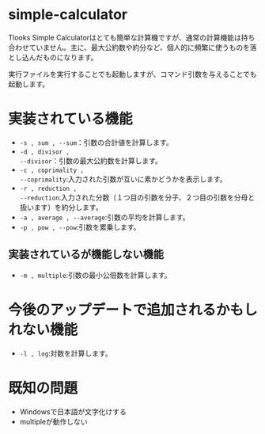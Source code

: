 # simple-calculator

Tlooks Simple Calculatorはとても簡単な計算機ですが、通常の計算機能は持ち合わせていません。主に、最大公約数や約分など、個人的に頻繁に使うものを落とし込んだものになります。

実行ファイルを実行することでも起動しますが、コマンド引数を与えることでも起動します。

# 実装されている機能

* <code>-s , sum , --sum</code>：引数の合計値を計算します。
* <code>-d , divisor , --divisor</code>：引数の最大公約数を計算します。
* <code>-c , coprimality , --coprimality</code>:入力された引数が互いに素かどうかを表示します。
* <code>-r , reduction , --reduction</code>:入力された分数（１つ目の引数を分子、２つ目の引数を分母と扱います）を約分します。
* <code>-a , average , --average</code>:引数の平均を計算します。
* <code>-p , pow , --pow</code>:引数を累乗します。

## 実装されているが機能しない機能

* <code>-m , multiple</code>:引数の最小公倍数を計算します。

# 今後のアップデートで追加されるかもしれない機能

* <code>-l , log</code>:対数を計算します。

# 既知の問題

* Windowsで日本語が文字化けする
* multipleが動作しない
